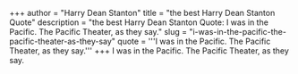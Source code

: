 +++
author = "Harry Dean Stanton"
title = "the best Harry Dean Stanton Quote"
description = "the best Harry Dean Stanton Quote: I was in the Pacific. The Pacific Theater, as they say."
slug = "i-was-in-the-pacific-the-pacific-theater-as-they-say"
quote = '''I was in the Pacific. The Pacific Theater, as they say.'''
+++
I was in the Pacific. The Pacific Theater, as they say.
